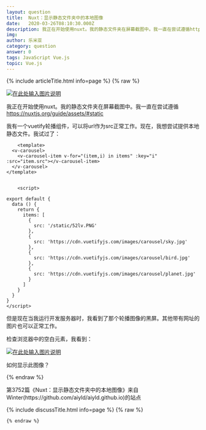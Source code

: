```yaml
---
layout: question
title:  Nuxt：显示静态文件夹中的本地图像
date:   2020-03-26T08:10:30.000Z
description: 我正在开始使用nuxt。我的静态文件夹在屏幕截图中。我一直在尝试遵循https //nuxtjs.org/guide/assets/#static...
img: 
author: 乐米亚
category: question
answer: 0
tags: JavaScript Vue.js
topic: Vue.js
---
```

<div class="article-root">
  <div class="article">
    {% include articleTitle.html info=page %}
    {% raw %}
    <div class="article-content"><p><a href="https://www.samyoc.com//uploads/users/2106/images/thumbnails/1585210103302.png" data-src="https://www.samyoc.com//uploads/users/2106/images/1585210103302.png" rel="nofollow noreferrer"><img src="https://i.stack.imgur.com/AD4NT.png" alt="在此处输入图片说明"></a></p>

<p><font style="vertical-align: inherit;"><font style="vertical-align: inherit;">我正在开始使用nuxt。</font><font style="vertical-align: inherit;">我的静态文件夹在屏幕截图中。</font><font style="vertical-align: inherit;">我一直在尝试遵循</font></font><a href="https://nuxtjs.org/guide/assets/#static" rel="nofollow noreferrer"><font style="vertical-align: inherit;"><font style="vertical-align: inherit;">https://nuxtjs.org/guide/assets/#static</font></font></a></p>

<p><font style="vertical-align: inherit;"><font style="vertical-align: inherit;">我有一个vuetify轮播组件，可以将url作为src正常工作。</font><font style="vertical-align: inherit;">现在，我想尝试提供本地静态文件。</font><font style="vertical-align: inherit;">我试过了：</font></font></p>

<pre><code>    &lt;template&gt;<font></font>
  &lt;v-carousel&gt;<font></font>
    &lt;v-carousel-item v-for="(item,i) in items" :key="i" :src="item.src"&gt;&lt;/v-carousel-item&gt;<font></font>
  &lt;/v-carousel&gt;<font></font>
&lt;/template&gt;<font></font>
<font></font>
<font></font>
    &lt;script&gt;<font></font>
<font></font>
export default {<font></font>
  data () {<font></font>
    return {<font></font>
      items: [<font></font>
        {<font></font>
          src: '/static/52lv.PNG'<font></font>
        },<font></font>
        {<font></font>
          src: 'https://cdn.vuetifyjs.com/images/carousel/sky.jpg'<font></font>
        },<font></font>
        {<font></font>
          src: 'https://cdn.vuetifyjs.com/images/carousel/bird.jpg'<font></font>
        },<font></font>
        {<font></font>
          src: 'https://cdn.vuetifyjs.com/images/carousel/planet.jpg'<font></font>
        }<font></font>
      ]<font></font>
    }<font></font>
  }<font></font>
}<font></font>
&lt;/script&gt;<font></font>
</code></pre>

<p><font style="vertical-align: inherit;"><font style="vertical-align: inherit;">但是现在当我运行开发服务器时，我看到了那个轮播图像的黑屏。</font><font style="vertical-align: inherit;">其他带有网址的图片也可以正常工作。</font></font></p>

<p><font style="vertical-align: inherit;"><font style="vertical-align: inherit;">检查浏览器中的空白元素，我看到：</font></font></p>

<p><a href="https://www.samyoc.com//uploads/users/2106/images/thumbnails/1585210103304.png" data-src="https://www.samyoc.com//uploads/users/2106/images/1585210103304.png" rel="nofollow noreferrer"><img src="https://i.stack.imgur.com/0fV89.png" alt="在此处输入图片说明"></a></p>

<p><font style="vertical-align: inherit;"><font style="vertical-align: inherit;">如何显示此图像？</font></font></p></div>
    {% endraw %}
  </div>
  <p class="winter_mark">第3752篇《Nuxt：显示静态文件夹中的本地图像》来自Winter(https://github.com/aiyld/aiyld.github.io)的站点</p>
  <div class="discuss-wrapper">
    {% include discussTitle.html info=page %}
    {% raw %}
    
    {% endraw %}
  </div>
<div>
